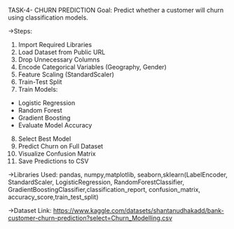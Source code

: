 TASK-4- CHURN PREDICTION
Goal: Predict whether a customer will churn using classification models.

->Steps:
1. Import Required Libraries
2. Load Dataset from Public URL
3. Drop Unnecessary Columns
4. Encode Categorical Variables (Geography, Gender)
5. Feature Scaling (StandardScaler)
6. Train-Test Split
7. Train Models:
- Logistic Regression
- Random Forest
- Gradient Boosting
- Evaluate Model Accuracy
8. Select Best Model
9. Predict Churn on Full Dataset
10. Visualize Confusion Matrix
11. Save Predictions to CSV
  
->Libraries Used: pandas, numpy,matplotlib, seaborn,sklearn(LabelEncoder, StandardScaler, LogisticRegression, RandomForestClassifier, GradientBoostingClassifier,classification_report, confusion_matrix, accuracy_score,train_test_split)

->Dataset Link: https://www.kaggle.com/datasets/shantanudhakadd/bank-customer-churn-prediction?select=Churn_Modelling.csv
